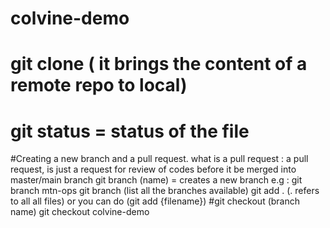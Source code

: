 # colvine-demo
# git clone  ( it brings the content of a remote repo to local)
# git status  = status of the file 
#Creating a new branch and  a pull request.
what is a pull request : 
  a pull request, is just a request for review of codes before it be merged into master/main branch
git branch (name)  = creates a new branch 
e.g : git branch  mtn-ops
git branch (list all the branches available)
git add . (. refers to all all files) or you can do (git add {filename})
#git checkout (branch name)
git checkout colvine-demo